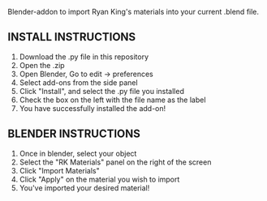Blender-addon to import Ryan King's materials into your current .blend file.

## INSTALL INSTRUCTIONS
1. Download the .py file in this repository
2. Open the .zip
3. Open Blender, Go to edit -> preferences
4. Select add-ons from the side panel
5. Click "Install", and select the .py file you installed
6. Check the box on the left with the file name as the label
7. You have successfully installed the add-on!

## BLENDER INSTRUCTIONS
1. Once in blender, select your object
2. Select the "RK Materials" panel on the right of the screen
3. Click "Import Materials"
4. Click "Apply" on the material you wish to import
5. You've imported your desired material!
